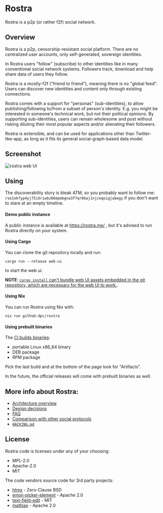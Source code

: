 # Rostra

Rostra is a p2p (or rather f2f) social network.

## Overview

Rostra is a p2p, censorship-resistant social platform.
There are no centralized user accounts, only self-generated,
sovereign identities.

In Rostra users "follow" (subscribe) to other identities like in
many conventional social network systems. Followers track, download
and help share data of users they follow.

Rostra is a mostly-f2f ("friend to friend"), meaning
there is no "global feed". Users can discover new identities
and content only through existing connections.

Rostra comes with a support for "personas" (sub-identities), to allow
publishing/following to/from a subset of person's identity.
E.g. you might be interested in someone's technical work,
but not their political opinions. By supporting sub-identities,
users can remain wholesome and post without risking diluting
their most popular aspects and/or alienating their followers.

Rostra is extensible, and can be used for applications other
than Twitter-like-app, as long as it fits its general
social-graph-based data model.

## Screenshot

![rostra web UI](https://i.imgur.com/mpWzFmT.png)

## Using

The discoverability story is bleak ATM, so you
probably want to follow me: `rse1okfyp4yj75i6riwbz86mpmbgna3f7qr66aj1njceqoigjabegy`
if you don't want to stare at an empty timeline.

#### Demo public instance

A public instance is available at https://rostra.me/ , but
it's advised to run Rostra directly on your system.

#### Using Cargo

You can clone the git repository locally and run:

```
cargo run --release web-ui  
```

to start the web ui.

**NOTE**: [`cargo install` can't bundle web UI assets embedded in the git
repository, which are necessary for the web UI to work.](https://github.com/dpc/rostra/discussions/7).


#### Using Nix

You can run Rostra using Nix with:

```
nix run github:dpc/rostra
```

#### Using prebuilt binaries

The [CI builds binaries](https://github.com/dpc/rostra/actions/workflows/ci.yml?query=branch%3Amaster):

* portable Linux x86_64 binary
* DEB package
* RPM package

Pick the last build and at the bottom of the page look for "Artifacts".

In the future, the official releases will come with prebuilt binaries as well.


## More info about Rostra:

* [Architecture overview](./ARCHITECTURE.md)
* [Design decisions](./docs/design.md)
* [FAQ](/docs/FAQ.md)
* [Comparison with other social protocols](/docs/comparison.md)
* [`HACKING.md`](./HACKING.md)

## License

Rostra code is licenses under any of your choosing:

* MPL-2.0
* Apache-2.0
* MIT

The code vendors source code for 3rd party projects:

* [htmx](https://github.com/bigskysoftware/htmx/) - Zero-Clause BSD
* [emoji-picker-element](https://github.com/nolanlawson/emoji-picker-element) - Apache 2.0
* [text-field-edit](https://github.com/fregante/text-field-edit) - MIT
* [mathjax](https://github.com/mathjax/MathJax-src/) - Apache 2.0
